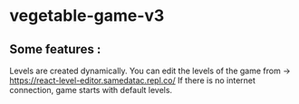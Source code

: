 # vegetable-game-v3

## Some features :
Levels are created dynamically. You can edit the levels of the game from -> https://react-level-editor.samedatac.repl.co/
If there is no internet connection, game starts with default levels.
